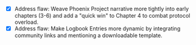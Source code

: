 - [x] Address flaw: Weave Phoenix Project narrative more tightly into early chapters (3-6) and add a "quick win" to Chapter 4 to combat protocol overload.
- [x] Address flaw: Make Logbook Entries more dynamic by integrating community links and mentioning a downloadable template.
